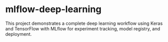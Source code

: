 # mlflow-deep-learning
This project demonstrates a complete deep learning workflow using Keras and TensorFlow with MLflow for experiment tracking, model registry, and deployment. 

